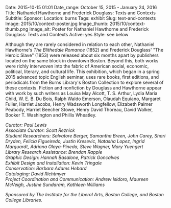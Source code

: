 Date: 2015-10-15 01:01 
Date_range: October 15, 2015 - January 24, 2016
Title: Nathaniel Hawthorne and Frederick Douglass: Texts and Contexts 
Subtitle: 
Sponsor: 
Location: burns
Tags: exhibit
Slug: text-and-contexts
Image: 2015/10/context-poster.jpg
Image_thumb: 2015/10/context-thumb.png
Image_alt: Poster for Nathaniel Hawthorne and Frederick Douglass: Texts and Contexts 
Active: yes
Style: see below

<p>Although they are rarely considered in relation to each other, Nathaniel Hawthorne's <em>The Blithedale Romance</em> (1852) and Frederick Douglass' &quot;The Heroic Slave&quot; (1853) were released   about six months apart by publishers located on the same block in   downtown Boston. Beyond this, both works were richly interwoven into the   fabric of American social, economic, political, literary, and cultural   life. This exhibition, which began in a spring 2015 advanced topic   English seminar, uses rare books, first editions, and periodicals from   the Burns Library's Boston Collection to explore several of these   contexts. Fiction and nonfiction by Douglass and Hawthorne appear with   work by such writers as Louisa May Alcott, T. S. Arthur, Lydia Maria   Child, W. E. B. Du Bois, Ralph Waldo Emerson, Olaudah Equiano, Margaret   Fuller, Harriet Jacobs, Henry Wadsworth Longfellow, Elizabeth Palmer   Peabody, Harriet Beecher Stowe, Henry David Thoreau, David Walker,   Booker T. Washington and Phillis Wheatley.</p>
<p><em>Curator: Paul Lewis<br />
  Associate Curator: Scott Reznick<br />
  Student Researchers: Salvatore Berger, Samantha Breen, John Carey,   Shari Dryden, Felicia Figueiredo, Justin Kresevic, Natasha Lopez, Ingrid   Marquardt, Adriana Olaya-Pineda, Steve Wagner, Mary Yuengert<br />
  Library Research Assistance: Brendan Rapple<br />
  Graphic Design: Hannah Basalone, Patrick Goncalves<br />
  Exhibit Design and Installation: Kevin Tringale<br />
  Conservation: Barbara Adams Hebard<br />
  Cataloging: David Richtmyer<br />
  Project Coordination and Communication: Andrew Isidoro, Maureen McVeigh, Justine Sundaram, Kathleen Williams</em></p>
<p><em>Sponsored by The Institute for the Liberal Arts, Boston College, and Boston College Libraries.</em></p>